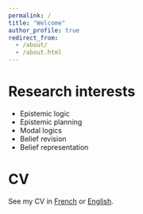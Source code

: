 ```yaml
---
permalink: /
title: "Welcome"
author_profile: true
redirect_from: 
  - /about/
  - /about.html
---
```


Research interests
======
* Epistemic logic
* Epistemic planning
* Modal logics
* Belief revision
* Belief representation

CV
======
See my CV in [French](https://eperrotin.github.io/files/CVfr.pdf) or [English](https://eperrotin.github.io/files/CVen.pdf).

